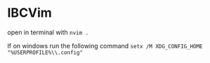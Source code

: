 # IBCVim

open in terminal with `nvim .`

If on windows run the following command
`setx /M XDG_CONFIG_HOME "%USERPROFILE%\\.config"`
